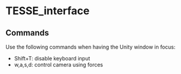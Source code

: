 # TESSE_interface

## Commands
Use the following commands when having the Unity window in focus:

- Shift+T: disable keyboard input
- w,a,s,d: control camera using forces
